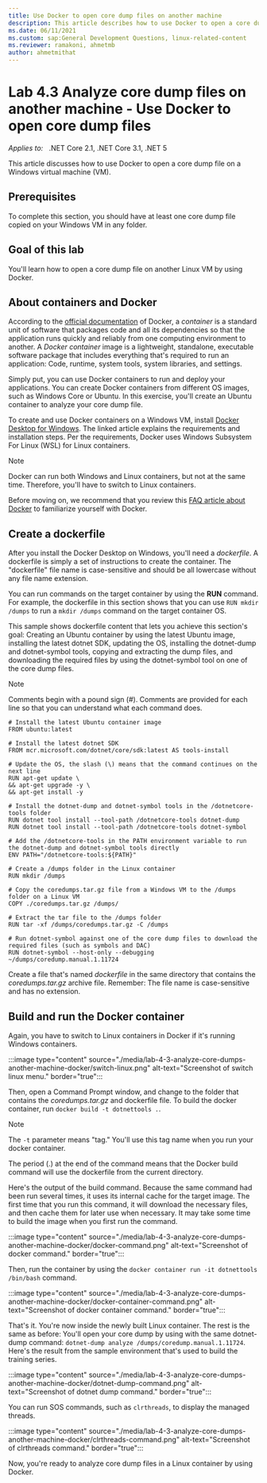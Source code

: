 ```yaml
---
title: Use Docker to open core dump files on another machine
description: This article describes how to use Docker to open a core dump file on another machine.
ms.date: 06/11/2021
ms.custom: sap:General Development Questions, linux-related-content
ms.reviewer: ramakoni, ahmetmb
author: ahmetmithat
---
```

# Lab 4.3 Analyze core dump files on another machine - Use Docker to open core dump files

_Applies to:_ &nbsp; .NET Core 2.1, .NET Core 3.1, .NET 5  

This article discusses how to use Docker to open a core dump file on a Windows virtual machine (VM).

## Prerequisites

To complete this section, you should have at least one core dump file copied on your Windows VM in any folder.

## Goal of this lab

You'll learn how to open a core dump file on another Linux VM by using Docker.

## About containers and Docker

According to the [official documentation](https://www.docker.com/resources/what-container) of Docker, a *container* is a standard unit of software that packages code and all its dependencies so that the application runs quickly and reliably from one computing environment to another. A *Docker container* image is a lightweight, standalone, executable software package that includes everything that's required to run an application: Code, runtime, system tools, system libraries, and settings.

Simply put, you can use Docker containers to run and deploy your applications. You can create Docker containers from different OS images, such as Windows Core or Ubuntu. In this exercise, you'll create an Ubuntu container to analyze your core dump file.

To create and use Docker containers on a Windows VM, install [Docker Desktop for Windows](https://docs.docker.com/docker-for-windows/install/). The linked article explains the requirements and installation steps. Per the requirements, Docker uses Windows Subsystem For Linux (WSL) for Linux containers.

> [!NOTE]
> Docker can run both Windows and Linux containers, but not at the same time. Therefore, you'll have to switch to Linux containers.

Before moving on, we recommend that you review this [FAQ article about Docker](https://docs.docker.com/desktop/faqs/) to familiarize yourself with Docker.

## Create a dockerfile

After you install the Docker Desktop on Windows, you'll need a *dockerfile*. A dockerfile is simply a set of instructions to create the container. The "dockerfile" file name is case-sensitive and should be all lowercase without any file name extension.

You can run commands on the target container by using the **RUN** command. For example, the dockerfile in this section shows that you can use `RUN mkdir /dumps` to run a `mkdir /dumps` command on the target container OS.

This sample shows dockerfile content that lets you achieve this section's goal: Creating an Ubuntu container by using the latest Ubuntu image, installing the latest dotnet SDK, updating the OS, installing the dotnet-dump and dotnet-symbol tools, copying and extracting the dump files, and downloading the required files by using the dotnet-symbol tool on one of the core dump files.

> [!NOTE]
> Comments begin with a pound sign (#). Comments are provided for each line so that you can understand what each command does.

```console
# Install the latest Ubuntu container image
FROM ubuntu:latest
 
# Install the latest dotnet SDK
FROM mcr.microsoft.com/dotnet/core/sdk:latest AS tools-install
 
# Update the OS, the slash (\) means that the command continues on the next line
RUN apt-get update \
&& apt-get upgrade -y \
&& apt-get install -y
 
# Install the dotnet-dump and dotnet-symbol tools in the /dotnetcore-tools folder
RUN dotnet tool install --tool-path /dotnetcore-tools dotnet-dump
RUN dotnet tool install --tool-path /dotnetcore-tools dotnet-symbol
 
# Add the /dotnetcore-tools in the PATH environment variable to run the dotnet-dump and dotnet-symbol tools directly
ENV PATH="/dotnetcore-tools:${PATH}"
 
# Create a /dumps folder in the Linux container
RUN mkdir /dumps
 
# Copy the coredumps.tar.gz file from a Windows VM to the /dumps folder on a Linux VM
COPY ./coredumps.tar.gz /dumps/
 
# Extract the tar file to the /dumps folder
RUN tar -xf /dumps/coredumps.tar.gz -C /dumps
 
# Run dotnet-symbol against one of the core dump files to download the required files (such as symbols and DAC)
RUN dotnet-symbol --host-only --debugging ~/dumps/coredump.manual.1.11724 
```

Create a file that's named *dockerfile* in the same directory that contains the *coredumps.tar.gz* archive file. Remember: The file name is case-sensitive and has no extension.

## Build and run the Docker container

Again, you have to switch to Linux containers in Docker if it's running Windows containers.

:::image type="content" source="./media/lab-4-3-analyze-core-dumps-another-machine-docker/switch-linux.png" alt-text="Screenshot of switch linux menu." border="true":::

Then, open a Command Prompt window, and change to the folder that contains the *coredumps.tar.gz* and dockerfile file. To build the docker container, run `docker build -t dotnettools .`.

> [!NOTE]
> The `-t` parameter means "tag." You'll use this tag name when you run your docker container.
>
> The period (.) at the end of the command means that the Docker build command will use the dockerfile from the current directory.

Here's the output of the build command. Because the same command had been run several times, it uses its internal cache for the target image. The first time that you run this command, it will download the necessary files, and then cache them for later use when necessary. It may take some time to build the image when you first run the command.

:::image type="content" source="./media/lab-4-3-analyze-core-dumps-another-machine-docker/docker-command.png" alt-text="Screenshot of docker command." border="true":::

Then, run the container by using the `docker container run -it dotnettools /bin/bash` command.

:::image type="content" source="./media/lab-4-3-analyze-core-dumps-another-machine-docker/docker-container-command.png" alt-text="Screenshot of docker container command." border="true":::

That's it. You're now inside the newly built Linux container. The rest is the same as before: You'll open your core dump by using with the same dotnet-dump command: `dotnet-dump analyze /dumps/coredump.manual.1.11724`. Here's the result from the sample environment that's used to build the training series.

:::image type="content" source="./media/lab-4-3-analyze-core-dumps-another-machine-docker/dotnet-dump-command.png" alt-text="Screenshot of dotnet dump command." border="true":::

You can run SOS commands, such as `clrthreads`, to display the managed threads.

:::image type="content" source="./media/lab-4-3-analyze-core-dumps-another-machine-docker/clrthreads-command.png" alt-text="Screenshot of clrthreads command." border="true":::

Now, you're ready to analyze core dump files in a Linux container by using Docker.
